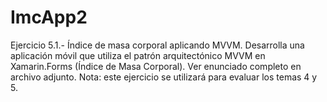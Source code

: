 # ImcApp2
Ejercicio 5.1.- Índice de masa corporal aplicando MVVM.
Desarrolla una aplicación móvil que utiliza el patrón arquitectónico MVVM en Xamarin.Forms (Índice de Masa Corporal). Ver enunciado completo en archivo adjunto. Nota: este ejercicio se utilizará para evaluar los temas 4 y 5.
